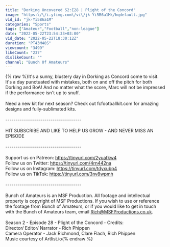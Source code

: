 ```yaml
---
title: "Dorking Uncovered S2:E28 | Plight of the Concord"
image: "https:\/\/i.ytimg.com\/vi\/jk-Yi5B6a1M\/hqdefault.jpg"
vid_id: "jk-Yi5B6a1M"
categories: "Sports"
tags: ["Amateur","Football","non-league"]
date: "2022-05-22T23:54:33+03:00"
vid_date: "2022-05-22T18:30:12Z"
duration: "PT43M48S"
viewcount: "3499"
likeCount: "237"
dislikeCount: ""
channel: "Bunch Of Amateurs"
---
```

{% raw %}It's a sunny, blustery day in Dorking as Concord come to visit. It's a day punctuated with mistakes, both on and off the pitch for both Dorking and BoA! And no matter what the score, Marc will not be impressed if the performance isn't up to snuff.<br /><br />Need a new kit for next season? Check out fcfootballkit.com for amazing designs and fully-sublimated kits. <br /><br />-------------------------------------<br /><br />HIT SUBSCRIBE AND LIKE TO HELP US GROW - AND NEVER MISS AN EPISODE<br /><br />-------------------------------------<br /><br />Support us on Patreon: <a rel="nofollow" target="blank" href="https://tinyurl.com/2yuafkw4">https://tinyurl.com/2yuafkw4</a><br />Follow us on Twitter: <a rel="nofollow" target="blank" href="https://tinyurl.com/4rn442na">https://tinyurl.com/4rn442na</a><br />Follow us on Instagram: <a rel="nofollow" target="blank" href="https://tinyurl.com/tdyxubp4">https://tinyurl.com/tdyxubp4</a><br />Follow us on TikTok: <a rel="nofollow" target="blank" href="https://tinyurl.com/3nv8wpmh">https://tinyurl.com/3nv8wpmh</a><br /><br />-------------------------------------<br /><br />Bunch of Amateurs is an MSF Production. All footage and intellectual property is copyright of MSF Productions. If you wish to use or reference the footage from Bunch of Amateurs, or if you would like to get in touch with the Bunch of Amateurs team, email Rich@MSFProductions.co.uk. <br /><br />Season 2 - Episode 28 - Plight of the Concord - Credits:<br />Director/ Editor/ Narrator - Rich Phippen<br />Camera Operator - Jack Richmond, Clare Flach, Rich Phippen<br />Music courtesy of Artlist.io{% endraw %}

